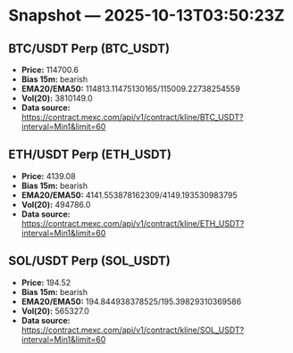 # Snapshot — 2025-10-13T03:50:23Z

## BTC/USDT Perp (BTC_USDT)
- **Price:** 114700.6
- **Bias 15m:** bearish
- **EMA20/EMA50:** 114813.11475130165/115009.22738254559
- **Vol(20):** 3810149.0
- **Data source:** https://contract.mexc.com/api/v1/contract/kline/BTC_USDT?interval=Min1&limit=60

## ETH/USDT Perp (ETH_USDT)
- **Price:** 4139.08
- **Bias 15m:** bearish
- **EMA20/EMA50:** 4141.553878162309/4149.193530983795
- **Vol(20):** 494786.0
- **Data source:** https://contract.mexc.com/api/v1/contract/kline/ETH_USDT?interval=Min1&limit=60

## SOL/USDT Perp (SOL_USDT)
- **Price:** 194.52
- **Bias 15m:** bearish
- **EMA20/EMA50:** 194.844938378525/195.39829310369586
- **Vol(20):** 565327.0
- **Data source:** https://contract.mexc.com/api/v1/contract/kline/SOL_USDT?interval=Min1&limit=60
